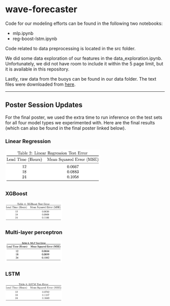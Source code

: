 # wave-forecaster

Code for our modeling efforts can be found in the following two notebooks:
- mlp.ipynb
- reg-boost-lstm.ipynb

Code related to data preprocessing is located in the src folder.

We did some data exploration of our features in the data_exploration.ipynb. Unfortunately, we did not have room to include it within the 5 page limit, but it is available in this repository.

Lastly, raw data from the buoys can be found in our data folder. The text files were downloaded from [here](https://www.ndbc.noaa.gov/).

---

## Poster Session Updates

For the final poster, we used the extra time to run inference on the test sets for all four model types we experimented with. Here are the final results (which can also be found in the final poster linked below).

### Linear Regression

<img src="images/LR_test.png" alt="Example Image" width="300"/>

### XGBoost

<img src="images/XGB_test.png" alt="Example Image" width="180"/>

### Multi-layer perceptron

<img src="images/MLP_test.png" alt="Example Image" width="180"/>

### LSTM

<img src="images/LSTM_test.png" alt="Example Image" width="180"/>
